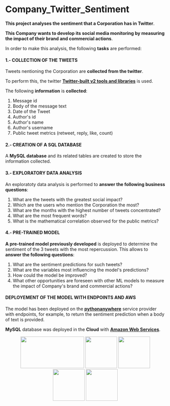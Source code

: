 # Company_Twitter_Sentiment

**This project analyses the sentiment that a Corporation has in Twitter**.

**This Company wants to develop its social media monitoring by measuring the impact of their brand and commercial actions**.

In order to make this analysis, the following **tasks** are performed:

#### 1.- COLLECTION OF THE TWEETS

Tweets nentioning the Corporation are **collected from the twitter**. 

To perform this, the twitter [**Twitter-built v2 tools and libraries**](https://developer.twitter.com/en/docs/twitter-api/tools-and-libraries/v2) is used.

The following **information** is **collected**:

1. Message id
2. Body of the message text
3. Date of the Tweet 
4. Author's id 
5. Author's name
6. Author's username
7. Public tweet metrics (retweet, reply, like, count)

#### 2.- CREATION OF A SQL DATABASE

A **MySQL database** and its related tables are created to store the information collected.

#### 3.- EXPLORATORY DATA ANALYSIS

An exploratoty data analysis is performed to **answer the following business questions**:

1. What are the tweets with the greatest social impact?
2. Which are the users who mention the Corporation the most?
3. What are the months with the highest number of tweets concentrated?
4. What are the most frequent words?
5. What is the mathematical correlation observed for the public metrics?

#### 4.- PRE-TRAINED MODEL

**A pre-trained model previously developed** is deployed to determine the sentiment of the 3 tweets with the most repercussion. This allows to **answer the following questions**:

1. What are the sentiment predictions for such tweets? 
2. What are the variables most influencing the model's predictions?
3. How could the model be improved?
4. What other opportunities are foreseen with other ML models to measure the impact of Company's brand and commercial actions?

#### DEPLOYEMENT OF THE MODEL WITH ENDPOINTS AND AWS

The model has been deployed on the [**pythonanywhere**](https://www.pythonanywhere.com/) service provider with endpoints, for example, to return the sentiment prediction when a body of text is provided.

**MySQL** database was deployed in the **Cloud** with [**Amazon Web Services**](https://aws.amazon.com/).
<p align="center">
<img src="https://github.com/mchamochin1/Company_Twitter_Sentiment-/blob/main/images/pythonanywhere.png" alt="" width="200" height="100" /> <img src="https://github.com/mchamochin1/Company_Twitter_Sentiment-/blob/main/images/AWS.png" alt="" width="100" height="100" /> <img src="https://github.com/mchamochin1/Company_Twitter_Sentiment-/blob/main/images/mysql.png" alt="" width="100" height="100" /> <img src="https://github.com/mchamochin1/Company_Twitter_Sentiment-/blob/main/images/twitter.png" alt="" width="100" height="100" /> <img src="https://github.com/mchamochin1/Company_Twitter_Sentiment-/blob/main/images/machine-learning.jpg" alt="" width="100" height="100" />
</p>
